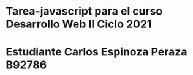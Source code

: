 # Tarea-javascript para el curso Desarrollo Web II Ciclo 2021
# Estudiante Carlos Espinoza Peraza B92786
